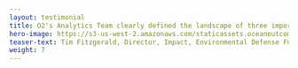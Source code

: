 ```yaml
---
layout: testimonial
title: O2's Analytics Team clearly defined the landscape of three important Japanese fisheries, their respective supply chains, and opportunities for engagement. This gave us new insight for how to proceed with pilot selection, and helped us advance our science based fishery improvement goals.
hero-image: https://s3-us-west-2.amazonaws.com/staticassets.oceanoutcomes.org/embedded+photos/testimonials/edf-testimonial.png
teaser-text: Tim Fitzgerald, Director, Impact, Environmental Defense Fund
weight: 7
---
```

